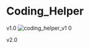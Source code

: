 # Coding_Helper

v1.0
![coding_helper_v1 0](https://github.com/user-attachments/assets/612ae7bd-60af-4540-821a-75c2ca8eeb1b)

v2.0
